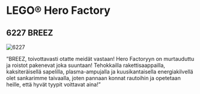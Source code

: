 # LEGO® Hero Factory

## 6227 BREEZ

![6227](https://www.lego.com/cdn/product-assets/product.img.pri/6227_prod.jpg)

”BREEZ, toivottavasti otatte meidät vastaan! Hero Factoryyn on murtauduttu ja roistot pakenevat joka suuntaan! Tehokkailla rakettisaappailla, kaksiteräisellä sapelilla, plasma-ampujalla ja kuusikantaisella energiakilvellä olet sankarimme taivaalla, joten pannaan konnat rautoihin ja opetetaan heille, että hyvät tyypit voittavat aina!”
